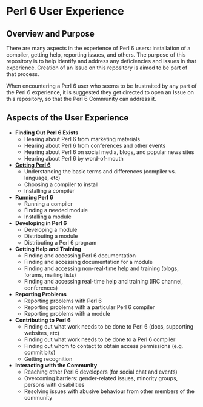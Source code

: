 # Perl 6 User Experience

## Overview and Purpose

There are many aspects in the experience of Perl 6 users: installation of a
compiler, getting help, reporting issues, and others. The purpose of this
repository is to help identify and address any deficiencies and issues in that
experience. Creation of an Issue on this repository is aimed to be part of
that process.

When encountering a Perl 6 user who seems to be frustraited by any part of the
Perl 6 experience, it is suggested they get directed to open an Issue on this
repository, so that the Perl 6 Community can address it.

## Aspects of the User Experience

* **Finding Out Perl 6 Exists**
    * Hearing about Perl 6 from marketing materials
    * Hearing about Perl 6 from conferences and other events
    * Hearing about Perl 6 on social media, blogs, and popular news sites
    * Hearing about Perl 6 by word-of-mouth
* [**Getting Perl 6**](_Getting-Perl6.md)
    * Understanding the basic terms and differences
        (compiler vs. language, etc)
    * Choosing a compiler to install
    * Installing a compiler
* **Running Perl 6**
    * Running a compiler
    * Finding a needed module
    * Installing a module
* **Developing in Perl 6**
    * Developing a module
    * Distributing a module
    * Distributing a Perl 6 program
* **Getting Help and Training**
    * Finding and accessing Perl 6 documentation
    * Finding and accessing documentation for a module
    * Finding and accessing non-real-time help and training
        (blogs, forums, mailing lists)
    * Finding and accessing real-time help and training
        (IRC channel, conferences)
* **Reporting Problems**
    * Reporting problems with Perl 6
    * Reporting problems with a particular Perl 6 compiler
    * Reporting problems with a module
* **Contributing to Perl 6**
    * Finding out what work needs to be done to Perl 6 (docs, supporting
        websites, etc)
    * Finding out what work needs to be done to a Perl 6 compiler
    * Finding out whom to contact to obtain access permissions
        (e.g. commit bits)
    * Getting recognition
* **Interacting with the Community**
    * Reaching other Perl 6 developers (for social chat and events)
    * Overcoming barriers: gender-related issues,
        minority groups, persons with disabilities
    * Resolving issues with abusive behaviour from other members of the
        community

